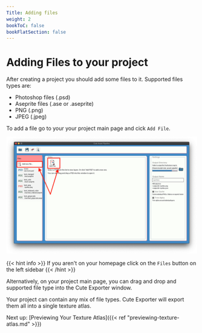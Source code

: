 ```yaml
---
Title: Adding files
weight: 2
bookToC: false
bookFlatSection: false
---
```


# Adding Files to your project

After creating a project you should add some files to it.
Supported files types are:
* Photoshop files (.psd)
* Aseprite files (.ase or .aseprite)
* PNG (.png)
* JPEG (.jpeg)

 To add a file go to your your project main page and cick `Add File`. 

![Showing a screenshot of the `Add File` Button](/docs/img/add-file-screenshot.png)
 
{{< hint info >}}
If you aren't on your homepage click on the `Files` button on the left sidebar
{{< /hint >}}
 
Alternatively, on your project main page, you can drag and drop and supported file type into the Cute Exporter window.

Your project can contain any mix of file types. Cute Exporter will export them all into a single texture atlas.

Next up: [Previewing Your Texture Atlas]({{< ref "previewing-texture-atlas.md" >}})